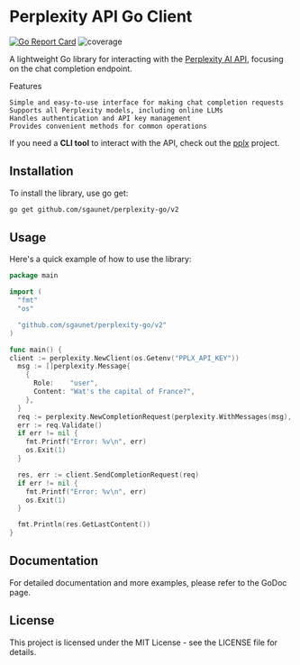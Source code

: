 # Perplexity API Go Client

[![Go Report Card](https://goreportcard.com/badge/github.com/sgaunet/perplexity-go)](https://goreportcard.com/report/github.com/sgaunet/perplexity-go)
![coverage](https://raw.githubusercontent.com/wiki/sgaunet/perplexity-go/coverage-badge.svg)

A lightweight Go library for interacting with the [Perplexity AI API](https://docs.perplexity.ai/reference/post_chat_completions), focusing on the chat completion endpoint.

Features

    Simple and easy-to-use interface for making chat completion requests
    Supports all Perplexity models, including online LLMs
    Handles authentication and API key management
    Provides convenient methods for common operations

If you need a **CLI tool** to interact with the API, check out the [pplx](https://github.com/sgaunet/pplx) project.

## Installation

To install the library, use go get:

```sh
go get github.com/sgaunet/perplexity-go/v2
```

## Usage

Here's a quick example of how to use the library:

```go
package main

import (
  "fmt"
  "os"

  "github.com/sgaunet/perplexity-go/v2"
)

func main() {
client := perplexity.NewClient(os.Getenv("PPLX_API_KEY"))
  msg := []perplexity.Message{
    {
      Role:    "user",
      Content: "Wat's the capital of France?",
    },
  }
  req := perplexity.NewCompletionRequest(perplexity.WithMessages(msg), perplexity.WithReturnImages(true))
  err := req.Validate()
  if err != nil {
    fmt.Printf("Error: %v\n", err)
    os.Exit(1)
  }

  res, err := client.SendCompletionRequest(req)
  if err != nil {
    fmt.Printf("Error: %v\n", err)
    os.Exit(1)
  }

  fmt.Println(res.GetLastContent())
}
```

## Documentation

For detailed documentation and more examples, please refer to the GoDoc page.

## License

This project is licensed under the MIT License - see the LICENSE file for details.
